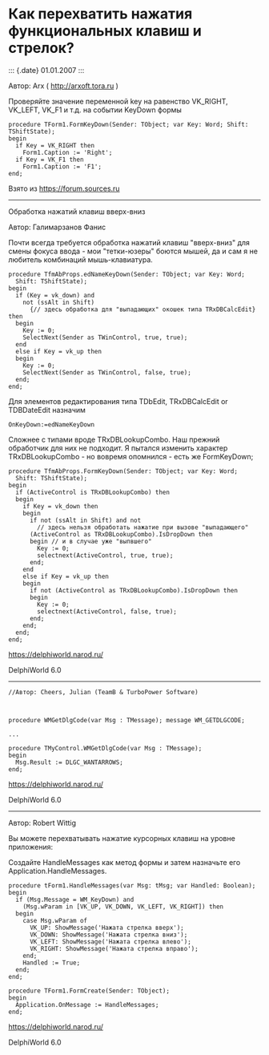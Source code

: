 Как перехватить нажатия функциональных клавиш и стрелок?
========================================================

::: {.date}
01.01.2007
:::

Автор: Arx ( http://arxoft.tora.ru )

Проверяйте значение переменной key на равенство VK\_RIGHT, VK\_LEFT,
VK\_F1 и т.д. на событии KeyDown формы

    procedure TForm1.FormKeyDown(Sender: TObject; var Key: Word; Shift: TShiftState);
    begin
      if Key = VK_RIGHT then
        Form1.Caption := 'Right';
      if Key = VK_F1 then
        Form1.Caption := 'F1';
    end;

Взято из <https://forum.sources.ru>

------------------------------------------------------------------------

Обработка нажатий клавиш вверх-вниз

Автор: Галимарзанов Фанис 

Почти всегда требуется обработка нажатий клавиш \"вверх-вниз\" для смены
фокуса ввода - мои \"тетки-юзеры\" боются мышей, да и сам я не любитель
комбинаций мышь-клавиатура.

    procedure TfmAbProps.edNameKeyDown(Sender: TObject; var Key: Word;
      Shift: TShiftState);
    begin
      if (Key = vk_down) and
        not (ssAlt in Shift)
          {// здесь обработка для "выпадающих" окошек типа TRxDBCalcEdit} then
      begin
        Key := 0;
        SelectNext(Sender as TWinControl, true, true);
      end
      else if Key = vk_up then
      begin
        Key := 0;
        SelectNext(Sender as TWinControl, false, true);
      end;
    end;

Для элементов редактирования типа TDbEdit, TRxDBCalcEdit or TDBDateEdit
назначим

    OnKeyDown:=edNameKeyDown 

Сложнее с типами вроде TRxDBLookupCombo. Наш прежний обработчик для них
не подходит. Я пытался изменить характер TRxDBLookupCombo - но вовремя
опомнился - есть же FormKeyDown;

    procedure TfmAbProps.FormKeyDown(Sender: TObject; var Key: Word;
      Shift: TShiftState);
    begin
      if (ActiveControl is TRxDBLookupCombo) then
      begin
        if Key = vk_down then
        begin
          if not (ssAlt in Shift) and not
            // здесь нельзя обработать нажатие при вызове "выпадающего"
          (ActiveControl as TRxDBLookupCombo).IsDropDown then
          begin // и в случае уже "выпвшего"
            Key := 0;
            selectnext(ActiveControl, true, true);
          end;
        end
        else if Key = vk_up then
        begin
          if not (ActiveControl as TRxDBLookupCombo).IsDropDown then
          begin
            Key := 0;
            selectnext(ActiveControl, false, true);
          end;
        end;
      end;
    end;

<https://delphiworld.narod.ru/>

DelphiWorld 6.0

------------------------------------------------------------------------

    //Автор: Cheers, Julian (TeamB & TurboPower Software) 
     
     
     
    procedure WMGetDlgCode(var Msg : TMessage); message WM_GETDLGCODE;
     
    ...
     
    procedure TMyControl.WMGetDlgCode(var Msg : TMessage);
    begin
      Msg.Result := DLGC_WANTARROWS;
    end;

<https://delphiworld.narod.ru/>

DelphiWorld 6.0

------------------------------------------------------------------------

Автор: Robert Wittig

Вы можете перехватывать нажатие курсорных клавиш на уровне приложения:

Создайте HandleMessages как метод формы и затем назначьте его
Application.HandleMessages.

    procedure tForm1.HandleMessages(var Msg: tMsg; var Handled: Boolean);
    begin
      if (Msg.Message = WM_KeyDown) and
        (Msg.wParam in [VK_UP, VK_DOWN, VK_LEFT, VK_RIGHT]) then
      begin
        case Msg.wParam of
          VK_UP: ShowMessage('Нажата стрелка вверх');
          VK_DOWN: ShowMessage('Нажата стрелка вниз');
          VK_LEFT: ShowMessage('Нажата стрелка влево');
          VK_RIGHT: ShowMessage('Нажата стрелка вправо');
        end;
        Handled := True;
      end;
    end;
     
    procedure TForm1.FormCreate(Sender: TObject);
    begin
      Application.OnMessage := HandleMessages;
    end;

<https://delphiworld.narod.ru/>

DelphiWorld 6.0
